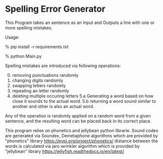 # Spelling Error Generator

This Program takes an sentence as an Input and Outputs a line with one or more spelling mistakes.

Usage:

% pip install -r requirements.txt

% python Main.py


Spelling mistakes are introduced via following operations:

0. removing punctuations randomly
1. changing digits randomly
2. swapping letters randomly
3. repeating an letter randomly
4. deleting multiple occuring letters
5.a Generating a word based on how close it sounds to the actual word.
5.b returning a word sound similar to another and other is also an actual word.

Any of the operation is randomly applied on a random word from a given sentence, and the resulting word can be placed back in its correct place.

This program relies on phonetics and jellybean python librarie.
Sound codes are generated via Soundex, Demetaphone algorithms which are provided by "phonetics" library
https://pypi.org/project/phonetics/
distance between the words is calculated via jaro wrinkler algorithm which is provided by "jellybean" library
https://jellyfish.readthedocs.io/en/latest/
